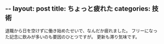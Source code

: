 --
layout: post
title: ちょっと疲れた
categories: 技術
--

退職から日を空けずに働き始めたせいで、なんだか疲れました。
フリーになった記念に飲みが多いのも要因のひとつですが。
更新も滞り気味です。

